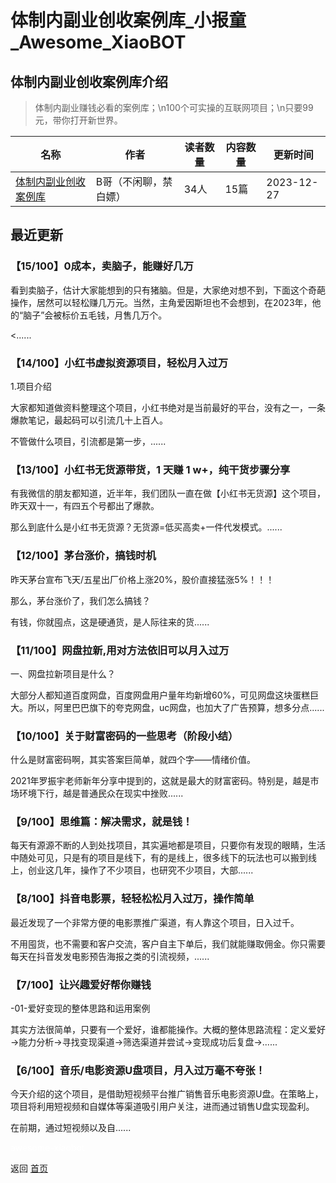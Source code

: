 # 体制内副业创收案例库_小报童_Awesome_XiaoBOT

## 体制内副业创收案例库介绍
> 体制内副业赚钱必看的案例库；\n100个可实操的互联网项目；\n只要99元，带你打开新世界。  
  


|名称|作者|读者数量|内容数量|更新时间|
|---|---|---|---|---|
|[体制内副业创收案例库](https://xiaobot.net/p/Super-biggest?refer=0b133df9-27dc-423b-8101-639049001c13)|B哥（不闲聊，禁白嫖）|34人|15篇|2023-12-27|

## 最近更新
### 【15/100】0成本，卖脑子，能赚好几万

看到卖脑子，估计大家能想到的只有猪脑。但是，大家绝对想不到，下面这个奇葩操作，居然可以轻松赚几万元。当然，主角爱因斯坦也不会想到，在2023年，他的“脑子”会被标价五毛钱，月售几万个。

<......

### 【14/100】小红书虚拟资源项目，轻松月入过万

1.项目介绍

大家都知道做资料整理这个项目，小红书绝对是当前最好的平台，没有之一，一条爆款笔记，最起码可以引流几十上百人。

不管做什么项目，引流都是第一步，......

### 【13/100】小红书无货源带货，1 天赚 1 w+，纯干货步骤分享

有我微信的朋友都知道，近半年，我们团队一直在做【小红书无货源】这个项目，昨天双十一，有四五个号都出了爆款。

那么到底什么是小红书无货源？无货源=低买高卖+一件代发模式。......

### 【12/100】茅台涨价，搞钱时机

昨天茅台宣布飞天/五星出厂价格上涨20%，股价直接猛涨5%！！！

那么，茅台涨价了，我们怎么搞钱？

有钱，你就囤点，这是硬通货，是人际往来的货......

### 【11/100】网盘拉新,用对方法依旧可以月入过万

一、网盘拉新项目是什么？

大部分人都知道百度网盘，百度网盘用户量年均新增60%，可见网盘这块蛋糕巨大。所以，阿里巴巴旗下的夸克网盘，uc网盘，也加大了广告预算，想多分点......

### 【10/100】关于财富密码的一些思考（阶段小结）

什么是财富密码啊，其实答案巨简单，就四个字——情绪价值。

2021年罗振宇⽼师新年分享中提到的，这就是最⼤的财富密码。特别是，越是市场环境下⾏，越是普通⺠众在现实中挫败......

### 【9/100】思维篇：解决需求，就是钱！

每天有源源不断的人到处找项目，其实遍地都是项目，只要你有发现的眼睛，生活中随处可见，只是有的项目是线下，有的是线上，很多线下的玩法也可以搬到线上，创业这几年，操作了不少项目，也研究不少项目，大部......

### 【8/100】抖音电影票，轻轻松松月入过万，操作简单

最近发现了一个非常方便的电影票推广渠道，有人靠这个项目，日入过千。

不用囤货，也不需要和客户交流，客户自主下单后，我们就能赚取佣金。你只需要每天在抖音发发电影预告海报之类的引流视频，......

### 【7/100】让兴趣爱好帮你赚钱

-01-爱好变现的整体思路和运用案例

其实方法很简单，只要有一个爱好，谁都能操作。大概的整体思路流程：定义爱好→能力分析→寻找变现渠道→筛选渠道并尝试→变现成功后复盘→......

### 【6/100】音乐/电影资源U盘项目，月入过万毫不夸张！

今天介绍的这个项目，是借助短视频平台推广销售音乐电影资源U盘。在策略上，项目将利用短视频和自媒体等渠道吸引用户关注，进而通过销售U盘实现盈利。

在前期，通过短视频以及自......


<a href="https://github.com/Reno9527/awesome-xiaobot" style="color: white; text-decoration: none;">awesome-xiaobot</a>

返回 [首页](../README.md)
